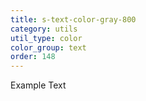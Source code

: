 ```yaml
---
title: s-text-color-gray-800
category: utils
util_type: color
color_group: text
order: 148
---
```

<div class="s-text-color-gray-800">Example Text</div>